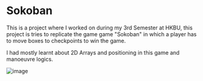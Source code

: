# Sokoban

This is a project where I worked on during my 3rd Semester at HKBU, this project is tries to replicate the game game "Sokoban" in which a player has to move boxes to checkpoints to win the game.

I had mostly learnt about 2D Arrays and positioning in this game and manoeuvre logics.

![image](https://github.com/cdfelixj/Sokoban/assets/139610403/6befdfd1-91df-4294-8e3f-106bbb6fa9f7)
